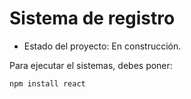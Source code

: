 <h1> Sistema de registro </h1>

- Estado del proyecto: En construcción.

Para ejecutar el sistemas, debes poner:

``` npm install react ```


